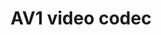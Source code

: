 ---
title: "AV1 video codec"
categories: ["News"]

link:
    url: "https://aomedia.org/press%20releases/the-alliance-for-open-media-kickstarts-video-innovation-era-with-av1-release/"
    dead: false

message: "The AV1 video codec specification has been released. The browser implementation period can officially begin."
---